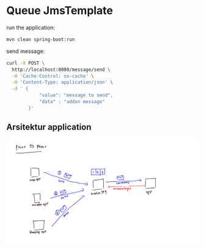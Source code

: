 # Queue JmsTemplate

run the application:

```bash
mvn clean spring-boot:run
```

send message:

```bash
curl -X POST \
  http://localhost:8080/message/send \
  -H 'Cache-Control: no-cache' \
  -H 'Content-Type: application/json' \
  -d ' {
	        "value": "message to send",
	        "data" : "addon message"
        }'
```

## Arsitektur application

![arsitketur queue](./imgs/arc.jpg)